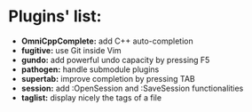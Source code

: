 Plugins' list:
==============

 - **OmniCppComplete:**  add C++ auto-completion
 - **fugitive:**         use Git inside Vim
 - **gundo:**            add powerful undo capacity by pressing F5
 - **pathogen:**         handle submodule plugins
 - **supertab:**         improve completion by pressing TAB
 - **session:**          add :OpenSession and :SaveSession functionalities
 - **taglist:**          display nicely the tags of a file

